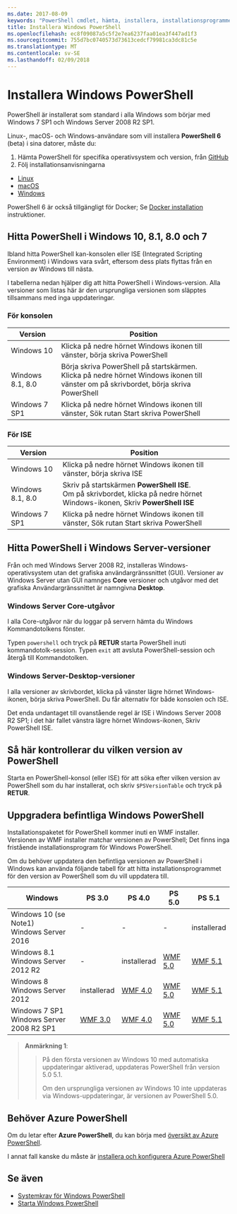 ```yaml
---
ms.date: 2017-08-09
keywords: "PowerShell cmdlet, hämta, installera, installationsprogrammet, windows 10, windows 8.1, windows 8.0, windows 7"
title: Installera Windows PowerShell
ms.openlocfilehash: ec8f09087a5c5f2e7ea6237faa01ea3f447ad1f3
ms.sourcegitcommit: 755d7bc0740573d73613cedcf79981ca3dc81c5e
ms.translationtype: MT
ms.contentlocale: sv-SE
ms.lasthandoff: 02/09/2018
---
```

# <a name="installing-windows-powershell"></a>Installera Windows PowerShell

PowerShell är installerat som standard i alla Windows som börjar med Windows 7 SP1 och Windows Server 2008 R2 SP1.

Linux-, macOS- och Windows-användare som vill installera **PowerShell 6** (beta) i sina datorer, måste du:

1. Hämta PowerShell för specifika operativsystem och version, från [GitHub](https://github.com/powershell/powershell#get-powershell)
1. Följ installationsanvisningarna
  - [Linux](https://github.com/PowerShell/PowerShell/blob/master/docs/installation/linux.md)
  - [macOS](https://github.com/PowerShell/PowerShell/blob/master/docs/installation/macos.md)
  - [Windows](https://github.com/PowerShell/PowerShell/blob/master/docs/installation/windows.md#msi)

PowerShell 6 är också tillgängligt för Docker; Se [Docker installation](https://github.com/PowerShell/PowerShell/tree/master/docker) instruktioner.

## <a name="finding-powershell-in-windows-10-81-80-and-7"></a>Hitta PowerShell i Windows 10, 8.1, 8.0 och 7

Ibland hitta PowerShell kan-konsolen eller ISE (Integrated Scripting Environment) i Windows vara svårt, eftersom dess plats flyttas från en version av Windows till nästa.

I tabellerna nedan hjälper dig att hitta PowerShell i Windows-version.
Alla versioner som listas här är den ursprungliga versionen som släpptes tillsammans med inga uppdateringar.

### <a name="for-console"></a>För konsolen

Version | Position
-- | --
Windows 10 | Klicka på nedre hörnet Windows ikonen till vänster, börja skriva PowerShell
Windows 8.1, 8.0 | Börja skriva PowerShell på startskärmen.<br/>Klicka på nedre hörnet Windows ikonen till vänster om på skrivbordet, börja skriva PowerShell
Windows 7 SP1 | Klicka på nedre hörnet Windows ikonen till vänster, Sök rutan Start skriva PowerShell

### <a name="for-ise"></a>För ISE

Version | Position
-- | --
Windows 10 | Klicka på nedre hörnet Windows ikonen till vänster, börja skriva ISE
Windows 8.1, 8.0 | Skriv på startskärmen **PowerShell ISE**.<br/>Om på skrivbordet, klicka på nedre hörnet Windows-ikonen, Skriv **PowerShell ISE**
Windows 7 SP1 | Klicka på nedre hörnet Windows ikonen till vänster, Sök rutan Start skriva PowerShell

## <a name="finding-powershell-in-windows-server-versions"></a>Hitta PowerShell i Windows Server-versioner

Från och med Windows Server 2008 R2, installeras Windows-operativsystem utan det grafiska användargränssnittet (GUI).
Versioner av Windows Server utan GUI namnges **Core** versioner och utgåvor med det grafiska Användargränssnittet är namngivna **Desktop**.

### <a name="windows-server-core-editions"></a>Windows Server Core-utgåvor

I alla Core-utgåvor när du loggar på servern hämta du Windows Kommandotolkens fönster.

Typen `powershell` och tryck på **RETUR** starta PowerShell inuti kommandotolk-session. Typen `exit` att avsluta PowerShell-session och återgå till Kommandotolken.

### <a name="windows-server-desktop-editions"></a>Windows Server-Desktop-versioner

I alla versioner av skrivbordet, klicka på vänster lägre hörnet Windows-ikonen, börja skriva PowerShell.
Du får alternativ för både konsolen och ISE.

Det enda undantaget till ovanstående regel är ISE i Windows Server 2008 R2 SP1; i det här fallet vänstra lägre hörnet Windows-ikonen, Skriv PowerShell ISE.

## <a name="how-to-check-the-version-of-powershell"></a>Så här kontrollerar du vilken version av PowerShell

Starta en PowerShell-konsol (eller ISE) för att söka efter vilken version av PowerShell som du har installerat, och skriv `$PSVersionTable` och tryck på **RETUR**.

## <a name="upgrading-existing-windows-powershell"></a>Uppgradera befintliga Windows PowerShell

Installationspaketet för PowerShell kommer inuti en WMF installer.
Versionen av WMF installer matchar versionen av PowerShell; Det finns inga fristående installationsprogram för Windows PowerShell.

Om du behöver uppdatera den befintliga versionen av PowerShell i Windows kan använda följande tabell för att hitta installationsprogrammet för den version av PowerShell som du vill uppdatera till.

Windows | PS 3.0 | PS 4.0 | PS 5.0 | PS 5.1 |
--|--|--|--|--|
Windows 10 (se Note1)<br/>Windows Server 2016 | - | - | - | installerad
Windows 8.1<br/>Windows Server 2012 R2 | - | installerad | [WMF 5.0](https://www.microsoft.com/en-us/download/details.aspx?id=50395) | [WMF 5.1](https://www.microsoft.com/en-us/download/details.aspx?id=54616)
Windows 8<br/>Windows Server 2012 | installerad | [WMF 4.0](https://www.microsoft.com/en-us/download/details.aspx?id=40855) | [WMF 5.0](https://www.microsoft.com/en-us/download/details.aspx?id=50395) | [WMF 5.1](https://www.microsoft.com/en-us/download/details.aspx?id=54616)
Windows 7 SP1<br/>Windows Server 2008 R2 SP1 | [WMF 3.0](https://www.microsoft.com/en-us/download/details.aspx?id=34595) | [WMF 4.0](https://www.microsoft.com/en-us/download/details.aspx?id=40855) | [WMF 5.0](https://www.microsoft.com/en-us/download/details.aspx?id=50395) | [WMF 5.1](https://www.microsoft.com/en-us/download/details.aspx?id=54616)

> **Anmärkning 1**:
  >>
  >> På den första versionen av Windows 10 med automatiska uppdateringar aktiverad, uppdateras PowerShell från version 5.0 5.1.
  >>
  >> Om den ursprungliga versionen av Windows 10 inte uppdateras via Windows-uppdateringar, är versionen av PowerShell 5.0.

## <a name="need-azure-powershell"></a>Behöver Azure PowerShell

Om du letar efter **Azure PowerShell**, du kan börja med [översikt av Azure PowerShell](https://docs.microsoft.com/en-us/powershell/azure).

I annat fall kanske du måste är [installera och konfigurera Azure PowerShell](https://docs.microsoft.com/en-us/powershell/azure/install-azurerm-ps)

## <a name="see-also"></a>Se även

- [Systemkrav för Windows PowerShell](Windows-PowerShell-System-Requirements.md)
- [Starta Windows PowerShell](Starting-Windows-PowerShell.md)
